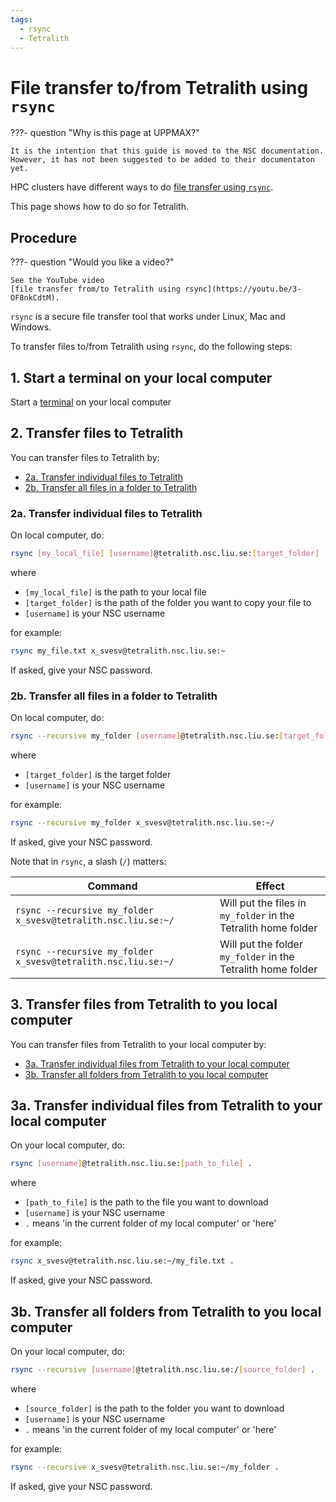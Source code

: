 ```yaml
---
tags:
  - rsync
  - Tetralith
---
```


# File transfer to/from Tetralith using `rsync`

???- question "Why is this page at UPPMAX?"

    It is the intention that this guide is moved to the NSC documentation.
    However, it has not been suggested to be added to their documentaton
    yet.

HPC clusters have different ways to do
[file transfer using `rsync`](file_transfer_using_rsync.md).

This page shows how to do so for Tetralith.

## Procedure

???- question "Would you like a video?"

    See the YouTube video
    [file transfer from/to Tetralith using rsync](https://youtu.be/3-OF8nkCdtM).

`rsync` is a secure file transfer tool that works under Linux, Mac and Windows.

To transfer files to/from Tetralith using `rsync`, do
the following steps:

## 1. Start a terminal on your local computer

Start a [terminal](../software/terminal.md) on your local computer

## 2. Transfer files to Tetralith

You can transfer files to Tetralith by:

- [2a. Transfer individual files to Tetralith](#2a-transfer-individual-files-to-tetralith)
- [2b. Transfer all files in a folder to Tetralith](#2b-transfer-all-files-in-a-folder-to-tetralith)

### 2a. Transfer individual files to Tetralith

On local computer, do:

```bash
rsync [my_local_file] [username]@tetralith.nsc.liu.se:[target_folder]
```

where

- `[my_local_file]` is the path to your local file
- `[target_folder]` is the path of the folder you want to copy your file to
- `[username]` is your NSC username

for example:

```bash
rsync my_file.txt x_svesv@tetralith.nsc.liu.se:~
```

If asked, give your NSC password.

### 2b. Transfer all files in a folder to Tetralith

On local computer, do:

```bash
rsync --recursive my_folder [username]@tetralith.nsc.liu.se:[target_folder]
```

where

- `[target_folder]` is the target folder
- `[username]` is your NSC username

for example:

```bash
rsync --recursive my_folder x_svesv@tetralith.nsc.liu.se:~/
```

If asked, give your NSC password.


Note that in `rsync`, a slash (`/`) matters:

Command                                                            |Effect
-------------------------------------------------------------------|------------------------------------------------------------
`rsync --recursive my_folder x_svesv@tetralith.nsc.liu.se:~/` |Will put the files in `my_folder` in the Tetralith home folder
`rsync --recursive my_folder x_svesv@tetralith.nsc.liu.se:~/`|Will put the folder `my_folder` in the Tetralith home folder

## 3. Transfer files from Tetralith to you local computer

You can transfer files from Tetralith to your local computer by:

- [3a. Transfer individual files from Tetralith to your local computer](#3a-transfer-individual-files-from-tetralith-to-your-local-computer)
- [3b. Transfer all folders from Tetralith to you local computer](#3b-transfer-all-folders-from-tetralith-to-you-local-computer)

## 3a. Transfer individual files from Tetralith to your local computer

On your local computer, do:

```bash
rsync [username]@tetralith.nsc.liu.se:[path_to_file] .
```

where

- `[path_to_file]` is the path to the file you want to download
- `[username]` is your NSC username
- `.` means 'in the current folder of my local computer' or 'here'

for example:

```bash
rsync x_svesv@tetralith.nsc.liu.se:~/my_file.txt .
```

If asked, give your NSC password.


## 3b. Transfer all folders from Tetralith to you local computer

On your local computer, do:

```bash
rsync --recursive [username]@tetralith.nsc.liu.se:/[source_folder] .
```

where

- `[source_folder]` is the path to the folder you want to download
- `[username]` is your NSC username
- `.` means 'in the current folder of my local computer' or 'here'

for example:

```bash
rsync --recursive x_svesv@tetralith.nsc.liu.se:~/my_folder .
```

If asked, give your NSC password.
